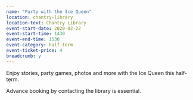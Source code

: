 ```yaml
---
name: "Party with the Ice Queen"
location: chantry-library
location-text: Chantry Library
event-start-date: 2020-02-22
event-start-time: 1430
event-end-time: 1530
event-category: half-term
event-ticket-price: 4
breadcrumb: y
---
```


Enjoy stories, party games, photos and more with the Ice Queen this half-term.

Advance booking by contacting the library is essential.
